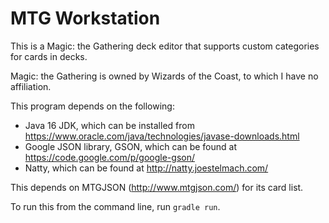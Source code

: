 # MTG Workstation
This is a Magic: the Gathering deck editor that supports custom categories for cards in decks.

Magic: the Gathering is owned by Wizards of the Coast, to which I have no affiliation.

This program depends on the following:
 - Java 16 JDK, which can be installed from https://www.oracle.com/java/technologies/javase-downloads.html
 - Google JSON library, GSON, which can be found at https://code.google.com/p/google-gson/
 - Natty, which can be found at http://natty.joestelmach.com/

This depends on MTGJSON (http://www.mtgjson.com/) for its card list.

To run this from the command line, run `gradle run`.
